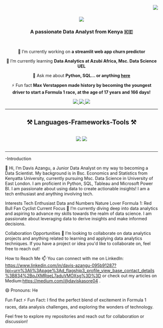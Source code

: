
<img align="right" src="https://visitor-badge.laobi.icu/badge?page_id=Davis-Azangu-DataAnalyst.Davis-Azangu-DataAnalyst" />

<h1 align="center">
    <img src="https://readme-typing-svg.herokuapp.com/?font=Righteous&size=35&center=true&vCenter=true&width=500&height=70&duration=4000&lines=Hi+There!+👋;+I'm+Davis+Azangu!;" />
</h1>

<h3 align="center">A passionate Data Analyst from Kenya 🇰🇪</h3>

<br/>

<div align="center">


 🔭 I’m currently working on **a streamlit web app churn predictor**
 
 🌱 I’m currently learning **Data Analytics at Azubi Africa, Msc. Data Science UEL**

 💬 Ask me about **Python, SQL... or anything [here](https://github.com/Davis-Azangu-DataAnalyst/Davis-Azangu-DataAnalyst/issues)**

⚡ Fun fact **Max Verstappen made history by becoming the youngest driver to start a Formula 1 race, at the age of 17 years and 166 days!**

 </div>

 <div align="center"> 
  <a href="mailto:davis.kasore04@gmail.com">
    <img src="https://img.shields.io/badge/Gmail-333333?style=for-the-badge&logo=gmail&logoColor=red" />
  </a>
  <a href="https://linkedin.com/in/davis-azangu-095b91287/" target="_blank">
    <img src="https://img.shields.io/badge/LinkedIn-0077B5?style=for-the-badge&logo=linkedin&logoColor=white" target="_blank" />
  </a>
  <a href="https://github.com/Davis-Azangu-DataAnalyst" target="_blank">
     <img src="https://img.shields.io/badge/Portfolio-FF5722?style=for-the-badge&logo=todoist&logoColor=white" target="_blank" /> <!-- sqlite, safari, google-chrome are other good icon options -->
  </a>
</div>

<hr/>
 
<h2 align="center">⚒️ Languages-Frameworks-Tools ⚒️</h2>
<br/>
<div align="center">
    <img src="https://skillicons.dev/icons?i=vscode,github,git,tableau, powerbi" />
    <img src="https://skillicons.dev/icons?i=python,mysql,pandas,numpy" /><br>
</div>

<br/>
<hr/>





-Introduction

👋 Hi, I’m Davis Azangu, a Junior Data Analyst on my way to becoming a Data Scientist. My background is in Bsc. Economics and Statistics from Kenyatta University, currently pursuing Msc. Data Science in University of East London. I am proficient in Python, SQL, Tableau and Microsoft Power BI. I am passionate about using data to create actionable insights! I am a tech enthusiast and anything involving tech. 

Interests
Tech Enthusiast
Data and Numbers
Nature Lover
Formula 1: Red Bull Fan
Cyclist
Current Focus
🌱 I’m currently diving deep into data analytics and aspiring to advance my skills towards the realm of data science. I am passionate about leveraging data to derive insights and make informed decisions.

Collaboration Opportunities
💞️ I’m looking to collaborate on data analytics projects and anything related to learning and applying data analytics techniques. If you have a project or idea you'd like to collaborate on, feel free to reach out!

How to Reach Me
📫 You can connect with me on LinkedIn: https://www.linkedin.com/in/davis-azangu-095b91287?lipi=urn%3Ali%3Apage%3Ad_flagship3_profile_view_base_contact_details%3B834%2BqJXMRqeL7aduVMOXsg%3D%3D or check out my articles on Medium:https://medium.com/@daviskasore04 .

😄 Pronouns: He

Fun Fact
⚡ Fun Fact: I find the perfect blend of excitement in Formula 1 races, data analysis challenges, and exploring the wonders of technology.

Feel free to explore my repositories and reach out for collaboration or discussion!

<!---
Davis-Azangu-DataAnalyst/Davis-Azangu-DataAnalyst is a ✨ special ✨ repository because its `README.md` (this file) appears on your GitHub profile.
You can click the Preview link to take a look at your changes.
--->

